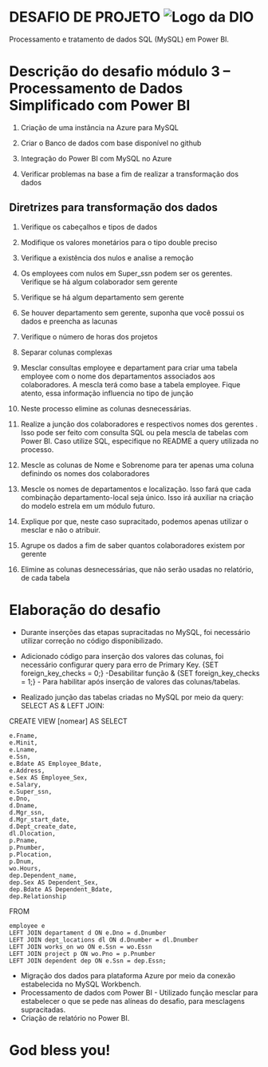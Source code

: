 
# DESAFIO DE PROJETO ![Logo da DIO](assets/logo.png)



Processamento e tratamento de dados SQL (MySQL) em Power BI.

# Descrição do desafio módulo 3 – Processamento de Dados Simplificado com Power BI

1. Criação de uma instância na Azure para MySQL

2. Criar o Banco de dados com base disponível no github

3. Integração do Power BI com MySQL no Azure

4. Verificar problemas na base a fim de realizar a transformação dos dados

## Diretrizes para transformação dos dados

1. Verifique os cabeçalhos e tipos de dados

2. Modifique os valores monetários para o tipo double preciso

3. Verifique a existência dos nulos e analise a remoção

4. Os employees com nulos em Super_ssn podem ser os gerentes. Verifique se há algum colaborador sem gerente

5. Verifique se há algum departamento sem gerente

6. Se houver departamento sem gerente, suponha que você possui os dados e preencha as lacunas

7. Verifique o número de horas dos projetos

8. Separar colunas complexas

9. Mesclar consultas employee e departament para criar uma tabela employee com o nome dos departamentos associados aos colaboradores. A mescla terá como base a tabela employee. Fique atento, essa informação influencia no tipo de junção

10. Neste processo elimine as colunas desnecessárias.

11. Realize a junção dos colaboradores e respectivos nomes dos gerentes . Isso pode ser feito com consulta SQL ou pela mescla de tabelas com Power BI. Caso utilize SQL, especifique no README a query utilizada no processo.


12. Mescle as colunas de Nome e Sobrenome para ter apenas uma coluna definindo os nomes dos colaboradores

13. Mescle os nomes de departamentos e localização. Isso fará que cada combinação departamento-local seja único. Isso irá auxiliar na criação do modelo estrela em um módulo futuro.

14. Explique por que, neste caso supracitado, podemos apenas utilizar o mesclar e não o atribuir.

15. Agrupe os dados a fim de saber quantos colaboradores existem por gerente

16. Elimine as colunas desnecessárias, que não serão usadas no relatório, de cada tabela
 
 # Elaboração do desafio
 - Durante inserções das etapas supracitadas no MySQL, foi necessário utilizar correção no código disponibilizado.
 - Adicionado código para inserção dos valores das colunas, foi necessário configurar query para erro de Primary Key. {SET foreign_key_checks = 0;} -Desabilitar função & {SET foreign_key_checks = 1;} - Para habilitar após inserção de valores das colunas/tabelas.

 - Realizado junção das tabelas criadas no MySQL por meio da query: SELECT AS & LEFT JOIN: 

 CREATE VIEW [nomear] AS SELECT 

    e.Fname,
    e.Minit,
    e.Lname,
    e.Ssn,
    e.Bdate AS Employee_Bdate,
    e.Address,
    e.Sex AS Employee_Sex,
    e.Salary,
    e.Super_ssn,
    e.Dno,
    d.Dname,
    d.Mgr_ssn,
    d.Mgr_start_date,
    d.Dept_create_date,
    dl.Dlocation,
    p.Pname,
    p.Pnumber,
    p.Plocation,
    p.Dnum,
    wo.Hours,
    dep.Dependent_name,
    dep.Sex AS Dependent_Sex,
    dep.Bdate AS Dependent_Bdate,
    dep.Relationship
FROM 

    employee e
    LEFT JOIN departament d ON e.Dno = d.Dnumber
    LEFT JOIN dept_locations dl ON d.Dnumber = dl.Dnumber
    LEFT JOIN works_on wo ON e.Ssn = wo.Essn
    LEFT JOIN project p ON wo.Pno = p.Pnumber
    LEFT JOIN dependent dep ON e.Ssn = dep.Essn;

 - Migração dos dados para plataforma Azure por meio da conexão estabelecida no MySQL Workbench.
 - Processamento de dados com Power BI - Utilizado função mesclar para estabelecer o que se pede nas alíneas do desafio, para mesclagens supracitadas.
 - Criação de relatório no Power BI.

 # God bless you!

